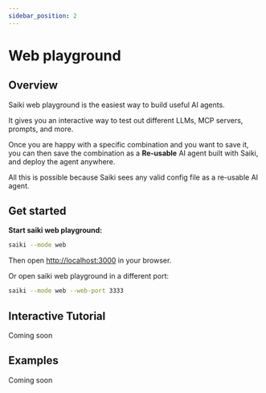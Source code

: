 ```yaml
---
sidebar_position: 2
---
```


# Web playground 

## Overview

Saiki web playground is the easiest way to build useful AI agents.

It gives you an interactive way to test out different LLMs, MCP servers, prompts, and more.

Once you are happy with a specific combination and you want to save it, you can then save the combination as a **Re-usable** AI agent built with Saiki, and deploy the agent anywhere.

All this is possible because Saiki sees any valid config file as a re-usable AI agent. 


## Get started
**Start saiki web playground:**

```bash
saiki --mode web
```
Then open [http://localhost:3000](http://localhost:3000) in your browser.

Or open saiki web playground in a different port:

```bash
saiki --mode web --web-port 3333
```

## Interactive Tutorial
Coming soon

## Examples
Coming soon